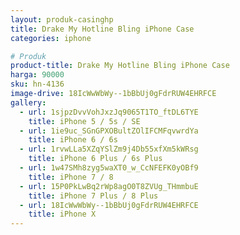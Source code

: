 ```yaml
---
layout: produk-casinghp
title: Drake My Hotline Bling iPhone Case
categories: iphone

# Produk
product-title: Drake My Hotline Bling iPhone Case
harga: 90000
sku: hn-4136
image-drive: 18IcWwWbWy--1bBbUj0gFdrRUW4EHRFCE
gallery:
  - url: 1sjpzDvvVohJxzJq9065T1TO_ftDL6TYE
    title: iPhone 5 / 5s / SE
  - url: 1ie9uc_SGnGPXOBultZOlIFCMFqvwrdYa
    title: iPhone 6 / 6s
  - url: 1rvwLLa5XZqYSlZm9j4Db55xfXm5kWRsg
    title: iPhone 6 Plus / 6s Plus
  - url: 1w47SMh8zyg5waXT0_w_CcNFEFK0yOBf9
    title: iPhone 7 / 8
  - url: 15P0PkLwBq2rWp8agO0T8ZVUg_THmmbuE
    title: iPhone 7 Plus / 8 Plus
  - url: 18IcWwWbWy--1bBbUj0gFdrRUW4EHRFCE
    title: iPhone X
---
```

